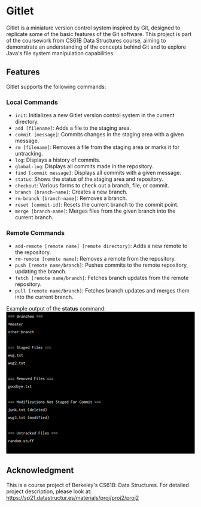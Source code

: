 # Gitlet

Gitlet is a miniature version control system inspired by Git, designed to replicate some of the basic features of the Git software. This project is part of the coursework from CS61B Data Structures course, aiming to demonstrate an understanding of the concepts behind Git and to explore Java's file system manipulation capabilities.

## Features

Gitlet supports the following commands:


### Local Commands

- `init`: Initializes a new Gitlet version control system in the current directory.
- `add [filename]`: Adds a file to the staging area.
- `commit [message]`: Commits changes in the staging area with a given message.
- `rm [filename]`: Removes a file from the staging area or marks it for untracking.
- `log`: Displays a history of commits.
- `global-log`: Displays all commits made in the repository.
- `find [commit message]`: Displays all commits with a given message.
- `status`: Shows the status of the staging area and repository.
- `checkout`: Various forms to check out a branch, file, or commit.
- `branch [branch-name]`: Creates a new branch.
- `rm-branch [branch-name]`: Removes a branch.
- `reset [commit-id]`: Resets the current branch to the commit point.
- `merge [branch-name]`: Merges files from the given branch into the current branch.

### Remote Commands

- `add-remote [remote name] [remote directory]`: Adds a new remote to the repository.
- `rm-remote [remote name]`: Removes a remote from the repository.
- `push [remote name/branch]`: Pushes commits to the remote repository, updating the branch.
- `fetch [remote name/branch]`: Fetches branch updates from the remote repository.
- `pull [remote name/branch]`: Fetches branch updates and merges them into the current branch.


Example output of the **status** command:
![Example usage of Gitlet - status](status.png)

## Acknowledgment

This is a course project of Berkeley's CS61B: Data Structures. For detailed project description, please look at:
https://sp21.datastructur.es/materials/proj/proj2/proj2
